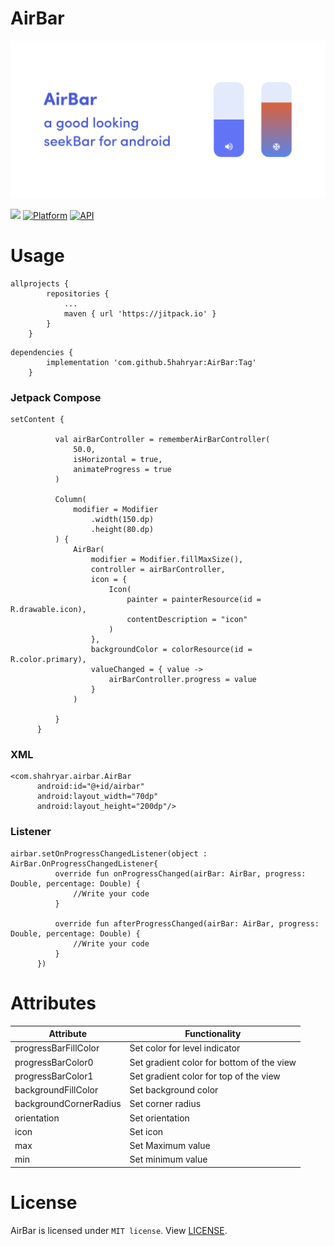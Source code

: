 # AirBar
<p align="center"><img src="AirBar.png" /></p>

[![](https://jitpack.io/v/5hahryar/AirBar.svg)](https://jitpack.io/#5hahryar/AirBar)
[![Platform](https://img.shields.io/badge/platform-Android-yellow.svg)](https://www.android.com)
[![API](https://img.shields.io/badge/API-21%2B-brightgreen.svg?style=flat)](https://android-arsenal.com/api?level=21)

# Usage
``` 
allprojects {
		repositories {
			...
			maven { url 'https://jitpack.io' }
		}
	}
  ```
```
dependencies {
		implementation 'com.github.5hahryar:AirBar:Tag'
	}
  ```
  
  ### Jetpack Compose
  ```
  setContent {

            val airBarController = rememberAirBarController(
                50.0,
                isHorizontal = true,
                animateProgress = true
            )

            Column(
                modifier = Modifier
                    .width(150.dp)
                    .height(80.dp)
            ) {
                AirBar(
                    modifier = Modifier.fillMaxSize(),
                    controller = airBarController,
                    icon = {
                        Icon(
                            painter = painterResource(id = R.drawable.icon),
                            contentDescription = "icon"
                        )
                    },
                    backgroundColor = colorResource(id = R.color.primary),
                    valueChanged = { value ->
                        airBarController.progress = value
                    }
                )

            }
        }
  ```
  
  ### XML
  ```
  <com.shahryar.airbar.AirBar
        android:id="@+id/airbar"
        android:layout_width="70dp"
        android:layout_height="200dp"/>
  ```
  
  ### Listener
  ```
  airbar.setOnProgressChangedListener(object : AirBar.OnProgressChangedListener{
            override fun onProgressChanged(airBar: AirBar, progress: Double, percentage: Double) {
                //Write your code
            }

            override fun afterProgressChanged(airBar: AirBar, progress: Double, percentage: Double) {
                //Write your code
            }
        })
  ```
  
  # Attributes
  Attribute | Functionality
  ------------ | ------------- 
  progressBarFillColor | Set color for level indicator
  progressBarColor0 | Set gradient color for bottom of the view
  progressBarColor1 | Set gradient color for top of the view
  backgroundFillColor | Set background color
  backgroundCornerRadius | Set corner radius 
  orientation | Set orientation 
  icon | Set icon
  max | Set Maximum value 
  min | Set minimum value
  
  # License
  AirBar is licensed under `MIT license`. View [LICENSE](LICENSE).
